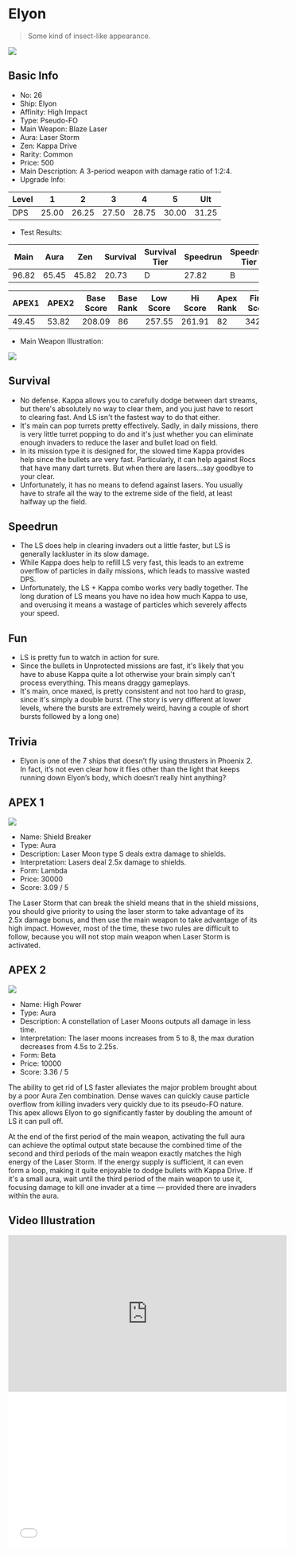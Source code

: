 # Elyon

> Some kind of insect-like appearance.

<img src="/ships/ship_26.png" style={{zoom:1}}/>

## Basic Info

- No: 26
- Ship: Elyon
- Affinity: High Impact
- Type: Pseudo-FO
- Main Weapon: Blaze Laser
- Aura: Laser Storm
- Zen: Kappa Drive
- Rarity: Common
- Price: 500
- Main Description: A 3-period weapon with damage ratio of 1:2:4.
- Upgrade Info: 

| Level | 1 | 2 | 3 | 4 | 5 | Ult |
|--|--|--|--|--|--|--|
| DPS | 25.00 | 26.25 | 27.50 | 28.75 | 30.00 | 31.25 |

- Test Results: 

| Main | Aura | Zen | Survival | Survival Tier | Speedrun | Speedrun Tier | Fun | Fun Tier |
|--|--|--|--|--|--|--|--|--|
| 96.82 | 65.45 | 45.82 | 20.73 | D | 27.82 | B | 31.64 | B |

| APEX1 | APEX2 | Base Score | Base Rank | Low Score | Hi Score | Apex Rank | Final Score | FinalRank |
|--|--|--|--|--|--|--|--|--|
| 49.45 | 53.82 | 208.09 | 86 | 257.55 | 261.91 | 82 | 342.09 | 82 |

- Main Weapon Illustration:

<img src="/illustration/main_26.gif" style={{zoom:1}}/>

## Survival

- No defense. Kappa allows you to carefully dodge between dart streams, but there's absolutely no way to clear them, and you just have to resort to clearing fast. And LS isn't the fastest way to do that either.
- It's main can pop turrets pretty effectively. Sadly, in daily missions, there is very little turret popping to do and it's just whether you can eliminate enough invaders to reduce the laser and bullet load on field.
- In its mission type it is designed for, the slowed time Kappa provides help since the bullets are very fast. Particularly, it can help against Rocs that have many dart turrets. But when there are lasers...say goodbye to your clear.
- Unfortunately, it has no means to defend against lasers. You usually have to strafe all the way to the extreme side of the field, at least halfway up the field.

## Speedrun

- The LS does help in clearing invaders out a little faster, but LS is generally lackluster in its slow damage.
- While Kappa does help to refill LS very fast, this leads to an extreme overflow of particles in daily missions, which leads to massive wasted DPS.
- Unfortunately, the LS + Kappa combo works very badly together. The long duration of LS means you have no idea how much Kappa to use, and overusing it means a wastage of particles which severely affects your speed.

## Fun

- LS is pretty fun to watch in action for sure.
- Since the bullets in Unprotected missions are fast, it's likely that you have to abuse Kappa quite a lot otherwise your brain simply can't process everything. This means draggy gameplays.
- It's main, once maxed, is pretty consistent and not too hard to grasp, since it's simply a double burst. (The story is very different at lower levels, where the bursts are extremely weird, having a couple of short bursts followed by a long one)

## Trivia

- Elyon is one of the 7 ships that doesn’t fly using thrusters in Phoenix 2. In fact, it’s not even clear how it flies other than the light that keeps running down Elyon’s body, which doesn’t really hint anything?

## APEX 1

<img src="/ships/ship_26_apex_1.png" style={{zoom:1}}/>

- Name: Shield Breaker
- Type: Aura
- Description: Laser Moon type S deals extra damage to shields.
- Interpretation: Lasers deal 2.5x damage to shields.
- Form: Lambda
- Price: 30000
- Score: 3.09 / 5

The Laser Storm that can break the shield means that in the shield missions, you should give priority to using the laser storm to take advantage of its 2.5x damage bonus, and then use the main weapon to take advantage of its high impact. However, most of the time, these two rules are difficult to follow, because you will not stop main weapon when Laser Storm is activated.

## APEX 2

<img src="/ships/ship_26_apex_2.png" style={{zoom:1}}/>

- Name: High Power
- Type: Aura
- Description: A constellation of Laser Moons outputs all damage in less time.
- Interpretation: The laser moons increases from 5 to 8, the max duration decreases from 4.5s to 2.25s.
- Form: Beta
- Price: 10000
- Score: 3.36 / 5

The ability to get rid of LS faster alleviates the major problem brought about by a poor Aura Zen combination. Dense waves can quickly cause particle overflow from killing invaders very quickly due to its pseudo-FO nature. This apex allows Elyon to go significantly faster by doubling the amount of LS it can pull off.

At the end of the first period of the main weapon, activating the full aura can achieve the optimal output state because the combined time of the second and third periods of the main weapon exactly matches the high energy of the Laser Storm. If the energy supply is sufficient, it can even form a loop, making it quite enjoyable to dodge bullets with Kappa Drive. If it's a small aura, wait until the third period of the main weapon to use it, focusing damage to kill one invader at a time — provided there are invaders within the aura.

## Video Illustration

<iframe width="560" height="315" src="https://www.youtube.com/embed/AhoCrxrKByQ?si=vFco9PQ1I1vWGSl9" title="YouTube video player" frameborder="0" allow="accelerometer; autoplay; clipboard-write; encrypted-media; gyroscope; picture-in-picture; web-share" referrerpolicy="strict-origin-when-cross-origin" allowfullscreen></iframe>

<br/>

<iframe width="560" height="315" src="//player.bilibili.com/player.html?aid=1851634491&bvid=BV1pW421c7CG&cid=1466273908&p=1&autoplay=false" scrolling="no" border="0" frameborder="no" allow="accelerometer; autoplay; clipboard-write; encrypted-media; gyroscope; picture-in-picture; web-share" framespacing="0" allowfullscreen="true"> </iframe>